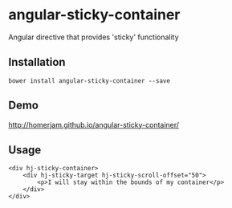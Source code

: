 # angular-sticky-container

Angular directive that provides 'sticky' functionality

## Installation

`bower install angular-sticky-container --save`

## Demo

http://homerjam.github.io/angular-sticky-container/

## Usage

    <div hj-sticky-container>
        <div hj-sticky-target hj-sticky-scroll-offset="50">
            <p>I will stay within the bounds of my container</p>
        </div>
	</div>